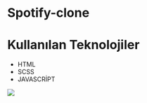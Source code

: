 <h1> Spotify-clone </h1>

<h1>Kullanılan Teknolojiler</h1>

<ul>
<li>HTML</li>
<li>SCSS</li>
<li>JAVASCRİPT</li>
</ul>

![](spotfygif.gif)
